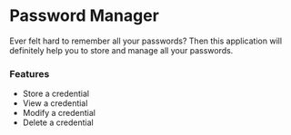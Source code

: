 # Password Manager

Ever felt hard to remember all your passwords? Then this application will definitely help you to store and manage all your passwords.

### Features
+ Store a credential
+ View a credential
+ Modify a credential
+ Delete a credential
